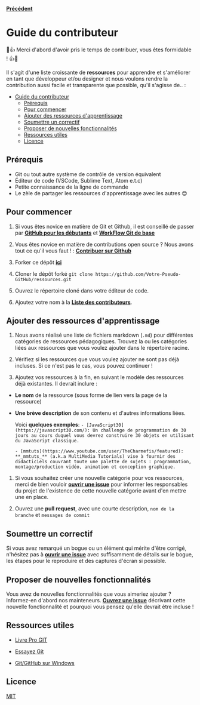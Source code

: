 [**Précédent**](/README.md/)

# Guide du contributeur

💪👍 Merci d'abord d'avoir pris le temps de contribuer, vous êtes formidable ! 👍💪

Il s'agit d'une liste croissante de **ressources** pour apprendre et s'améliorer en tant que développeur et/ou designer et nous voulons rendre la contribution aussi facile et transparente que possible, qu'il s'agisse de.. :

- [Guide du contributeur](#guide-du-contributeur)
  - [Prérequis](#prérequis)
  - [Pour commencer](#pour-commencer)
  - [Ajouter des ressources d'apprentissage](#ajouter-des-ressources-dapprentissage)
  - [Soumettre un correctif](#soumettre-un-correctif)
  - [Proposer de nouvelles fonctionnalités](#proposer-de-nouvelles-fonctionnalités)
  - [Ressources utiles](#ressources-utiles)
  - [Licence](#licence)

## Prérequis

- Git ou tout autre système de contrôle de version équivalent
- Éditeur de code (VSCode, Sublime Text, Atom e.t.c)
- Petite connaissance de la ligne de commande
- Le zèle de partager les ressources d'apprentissage avec les autres :blush:

## Pour commencer

1. Si vous êtes novice en matière de Git et Github, il est conseillé de passer par
    [**GitHub pour les débutants**](http://readwrite.com/2013/09/30/understanding-github-a-journey-for-beginners-part-1/) et [**WorkFlow Git de base**](https://guides.github.com/introduction/flow/index.html)

2. Vous êtes novice en matière de contributions open source ? Nous avons tout ce qu'il vous faut ! : [**Contribuer sur Github**](Contribuer_sur_GitHub.md)

3. Forker ce dépôt [**ici**](https://github.com/digifab-dev/ressources/fork)

4. Cloner le dépôt forké
    `git clone https://github.com/Votre-Pseudo-GitHub/ressources.git`

5. Ouvrez le répertoire cloné dans votre éditeur de code.

6. Ajoutez votre nom à la [**Liste des contributeurs**](CONTRIBUTORS.md).

## Ajouter des ressources d'apprentissage

1. Nous avons réalisé une liste de fichiers markdown (`.md`) pour différentes catégories de ressources pédagogiques. Trouvez la ou les catégories liées aux ressources que vous voulez ajouter dans le répertoire racine.

2. Vérifiez si les ressources que vous voulez ajouter ne sont pas déjà incluses. Si ce n'est pas le cas, vous pouvez continuer !

3. Ajoutez vos ressources à la fin, en suivant le modèle des ressources déjà existantes. Il devrait inclure :

- **Le nom** de la ressource (sous forme de lien vers la page de la ressource)
- **Une brève description** de son contenu et d'autres informations liées.

    Voici **quelques exemples**:
    `- [JavaScript30](https://javascript30.com/): Un challenge de programmation de 30 jours au cours duquel vous devrez construire 30 objets en utilisant du JavaScript classique.`

    `- [mmtuts](https://www.youtube.com/user/TheCharmefis/featured): **_mmtuts_** (a.k.a MultiMedia Tutorials) vise à fournir des didacticiels couvrant toute une palette de sujets : programmation, montage/production vidéo, animation et conception graphique.`

1. Si vous souhaitez créer une nouvelle catégorie pour vos ressources, merci de bien vouloir [**ouvrir une issue**](https://github.com/digifab-dev/ressources/issues) pour informer les responsables du projet de l'existence de cette nouvelle catégorie avant d'en mettre une en place.

2. Ouvrez une **pull request**, avec une courte description, `nom de la branche` et `messages de commit`

## Soumettre un correctif

Si vous avez remarqué un bogue ou un élément qui mérite d'être corrigé, n'hésitez pas à [**ouvrir une issue**](https://github.com/digifab-dev/ressources/issues) avec suffisamment de détails sur le bogue, les étapes pour le reproduire et des captures d'écran si possible.

## Proposer de nouvelles fonctionnalités

Vous avez de nouvelles fonctionnalités que vous aimeriez ajouter ? Informez-en d'abord nos mainteneurs. [**Ouvrez une issue**](https://github.com/digifab-dev/ressources/issues) décrivant cette nouvelle fonctionnalité et pourquoi vous pensez qu'elle devrait être incluse !

## Ressources utiles

- [Livre Pro GIT](https://git-scm.com/book/fr/v2)

- [Essayez Git](https://try.github.io/)

- [Git/GitHub sur Windows](https://www.youtube.com/watch?v=J_Clau1bYco)

## Licence

[MIT](https://opensource.org/licenses/MIT)
